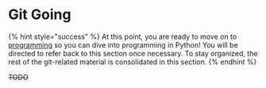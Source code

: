 # Git Going

{% hint style="success" %}
At this point, you are ready to move on to [programming](../../../cs/61a-programming.md) so you can dive into programming in Python! You will be directed to refer back to this section once necessary. To stay organized, the rest of the git-related material is consolidated in this section.
{% endhint %}

~~TODO~~


